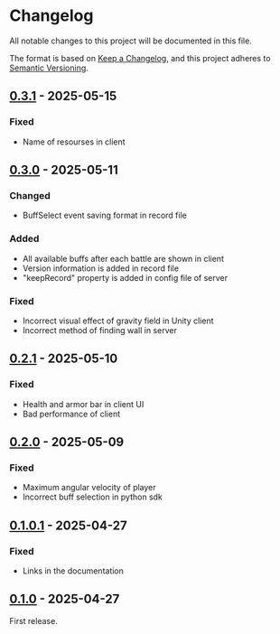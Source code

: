 # Changelog

All notable changes to this project will be documented in this file.

The format is based on [Keep a Changelog](https://keepachangelog.com/en/1.0.0/),
and this project adheres to [Semantic Versioning](https://semver.org/spec/v2.0.0.html).

## [0.3.1] - 2025-05-15

### Fixed

- Name of resourses in client

## [0.3.0] - 2025-05-11

### Changed

- BuffSelect event saving format in record file

### Added

- All available buffs after each battle are shown in client
- Version information is added in record file
- "keepRecord" property is added in config file of server

### Fixed

- Incorrect visual effect of gravity field in Unity client
- Incorrect method of finding wall in server

## [0.2.1] - 2025-05-10

### Fixed

- Health and armor bar in client UI
- Bad performance of client

## [0.2.0] - 2025-05-09

### Fixed

- Maximum angular velocity of player
- Incorrect buff selection in python sdk

## [0.1.0.1] - 2025-04-27

### Fixed

- Links in the documentation

## [0.1.0] - 2025-04-27

First release.

[0.3.1]: https://github.com/thuasta/thuai-8/compare/v0.3.0...v0.3.1
[0.3.0]: https://github.com/thuasta/thuai-8/compare/v0.2.1...v0.3.0
[0.2.1]: https://github.com/thuasta/thuai-8/compare/v0.2.0...v0.2.1
[0.2.0]: https://github.com/thuasta/thuai-8/compare/v0.1.0.1...v0.2.0
[0.1.0.1]: https://github.com/thuasta/thuai-8/compare/v0.1.0...v0.1.0.1
[0.1.0]: https://github.com/thuasta/thuai-8/releases/tag/v0.1.0
